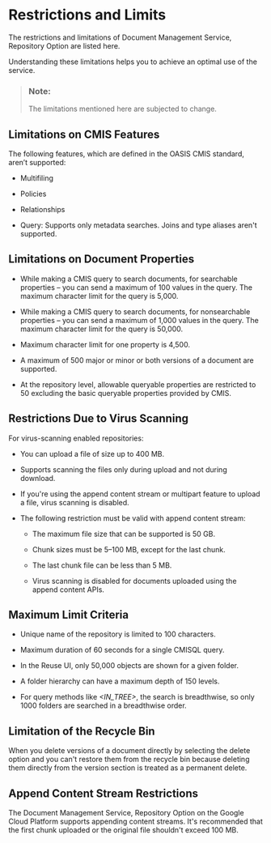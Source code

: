 <!-- loio717ac5d8de314007a2e23de9ea526aec -->

# Restrictions and Limits

The restrictions and limitations of Document Management Service, Repository Option are listed here.

Understanding these limitations helps you to achieve an optimal use of the service.

> ### Note:  
> The limitations mentioned here are subjected to change.



<a name="loio717ac5d8de314007a2e23de9ea526aec__section_g4g_fxb_xlb"/>

## Limitations on CMIS Features

The following features, which are defined in the OASIS CMIS standard, aren’t supported:

-   Multifiling

-   Policies

-   Relationships

-   Query: Supports only metadata searches. Joins and type aliases aren't supported.




<a name="loio717ac5d8de314007a2e23de9ea526aec__section_n3g_3xb_xlb"/>

## Limitations on Document Properties

-   While making a CMIS query to search documents, for searchable properties – you can send a maximum of 100 values in the query. The maximum character limit for the query is 5,000.

-   While making a CMIS query to search documents, for nonsearchable properties – you can send a maximum of 1,000 values in the query. The maximum character limit for the query is 50,000.

-   Maximum character limit for one property is 4,500.

-   A maximum of 500 major or minor or both versions of a document are supported.

-   At the repository level, allowable queryable properties are restricted to 50 excluding the basic queryable properties provided by CMIS.




<a name="loio717ac5d8de314007a2e23de9ea526aec__section_ewh_3xb_xlb"/>

## Restrictions Due to Virus Scanning

For virus-scanning enabled repositories:

-   You can upload a file of size up to 400 MB.

-   Supports scanning the files only during upload and not during download.

-   If you're using the append content stream or multipart feature to upload a file, virus scanning is disabled.

-   The following restriction must be valid with append content stream:

    -   The maximum file size that can be supported is 50 GB.

    -   Chunk sizes must be 5–100 MB, except for the last chunk.

    -   The last chunk file can be less than 5 MB.

    -   Virus scanning is disabled for documents uploaded using the append content APIs.





<a name="loio717ac5d8de314007a2e23de9ea526aec__section_lbj_3xb_xlb"/>

## Maximum Limit Criteria

-   Unique name of the repository is limited to 100 characters.

-   Maximum duration of 60 seconds for a single CMISQL query.

-   In the Reuse UI, only 50,000 objects are shown for a given folder.

-   A folder hierarchy can have a maximum depth of 150 levels.

-   For query methods like *<IN\_TREE\>*, the search is breadthwise, so only 1000 folders are searched in a breadthwise order.




<a name="loio717ac5d8de314007a2e23de9ea526aec__section_w12_4jv_nsb"/>

## Limitation of the Recycle Bin

When you delete versions of a document directly by selecting the delete option and you can't restore them from the recycle bin because deleting them directly from the version section is treated as a permanent delete.



<a name="loio717ac5d8de314007a2e23de9ea526aec__section_lqb_zqy_jvb"/>

## Append Content Stream Restrictions

The Document Management Service, Repository Option on the Google Cloud Platform supports appending content streams. It's recommended that the first chunk uploaded or the original file shouldn't exceed 100 MB.


